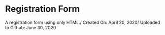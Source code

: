 # Registration Form
A registration form using only HTML./
Created On: April 20, 2020/
Uploaded to Github: June 30, 2020